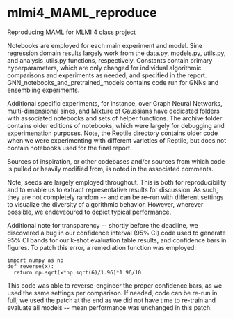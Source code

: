 # mlmi4_MAML_reproduce
Reproducing MAML for MLMI 4 class project

Notebooks are employed for each main experiment and model. Sine regression domain results largely work from the data.py, models.py, utils.py, and analysis_utils.py functions, respectively. Constants contain primary hyperparameters, which are only changed for individual algorithmic comparisons and experiments as needed, and specified in the report. GNN_notebooks_and_pretrained_models contains code run for GNNs and ensembling experiments. 

Additional specific experiments, for instance, over Graph Neural Networks, multi-dimensional sines, and Mixture of Gaussians have dedicated folders with associated notebooks and sets of helper functions. The archive folder contains older editions of notebooks, which were largely for debugging and experimenation purposes. Note, the Reptile directory contains older code when we were experimenting with different varieties of Reptile, but does not contain notebooks used for the final report. 

Sources of inspiration, or other codebases and/or sources from which code is pulled or heavily modified from, is noted in the associated comments. 

Note, seeds are largely employed throughout. This is both for reproducibility and to enable us to extract representative results for discussion. As such, they are not completely random -- and can be re-run with different settings to visualize the diversity of algorithmic behavior. However, wherever possible, we endeveoured to depict typical performance. 

Additional note for transparency -- shortly before the deadline, we discovered a bug in our confidence interval (95% CI) code used to generate 95% CI bands for our k-shot evaluation table results, and confidence bars in figures. To patch this error, a remediation function was employed: 
```
import numpy as np
def reverse(x): 
  return np.sqrt(x*np.sqrt(6)/1.96)*1.96/10
 ```
 
This code was able to reverse-engineer the proper confidence bars, as we used the same settings per comparison. If needed, code can be re-run in full; we used the patch at the end as we did not have time to re-train and evaluate all models -- mean performance was unchanged in this patch.


